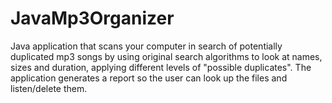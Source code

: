 # JavaMp3Organizer
Java application that scans your computer in search of potentially duplicated mp3 songs by using original search algorithms to look at names, sizes and duration, applying different levels of "possible duplicates". The application generates a report so the user can look up the files and listen/delete them.
